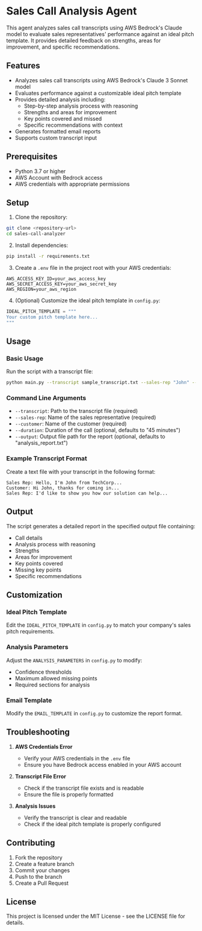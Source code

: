 # Sales Call Analysis Agent

This agent analyzes sales call transcripts using AWS Bedrock's Claude model to evaluate sales representatives' performance against an ideal pitch template. It provides detailed feedback on strengths, areas for improvement, and specific recommendations.

## Features

- Analyzes sales call transcripts using AWS Bedrock's Claude 3 Sonnet model
- Evaluates performance against a customizable ideal pitch template
- Provides detailed analysis including:
  - Step-by-step analysis process with reasoning
  - Strengths and areas for improvement
  - Key points covered and missed
  - Specific recommendations with context
- Generates formatted email reports
- Supports custom transcript input

## Prerequisites

- Python 3.7 or higher
- AWS Account with Bedrock access
- AWS credentials with appropriate permissions

## Setup

1. Clone the repository:

```bash
git clone <repository-url>
cd sales-call-analyzer
```

2. Install dependencies:

```bash
pip install -r requirements.txt
```

3. Create a `.env` file in the project root with your AWS credentials:

```
AWS_ACCESS_KEY_ID=your_aws_access_key
AWS_SECRET_ACCESS_KEY=your_aws_secret_key
AWS_REGION=your_aws_region
```

4. (Optional) Customize the ideal pitch template in `config.py`:

```python
IDEAL_PITCH_TEMPLATE = """
Your custom pitch template here...
"""
```

## Usage

### Basic Usage

Run the script with a transcript file:

```bash
python main.py --transcript sample_transcript.txt --sales-rep "John" --customer "Bob" --duration "30 minutes" --output "analysis_report.txt"
```

### Command Line Arguments

- `--transcript`: Path to the transcript file (required)
- `--sales-rep`: Name of the sales representative (required)
- `--customer`: Name of the customer (required)
- `--duration`: Duration of the call (optional, defaults to "45 minutes")
- `--output`: Output file path for the report (optional, defaults to "analysis_report.txt")

### Example Transcript Format

Create a text file with your transcript in the following format:

```
Sales Rep: Hello, I'm John from TechCorp...
Customer: Hi John, thanks for coming in...
Sales Rep: I'd like to show you how our solution can help...
```

## Output

The script generates a detailed report in the specified output file containing:

- Call details
- Analysis process with reasoning
- Strengths
- Areas for improvement
- Key points covered
- Missing key points
- Specific recommendations

## Customization

### Ideal Pitch Template

Edit the `IDEAL_PITCH_TEMPLATE` in `config.py` to match your company's sales pitch requirements.

### Analysis Parameters

Adjust the `ANALYSIS_PARAMETERS` in `config.py` to modify:

- Confidence thresholds
- Maximum allowed missing points
- Required sections for analysis

### Email Template

Modify the `EMAIL_TEMPLATE` in `config.py` to customize the report format.

## Troubleshooting

1. **AWS Credentials Error**

   - Verify your AWS credentials in the `.env` file
   - Ensure you have Bedrock access enabled in your AWS account

2. **Transcript File Error**

   - Check if the transcript file exists and is readable
   - Ensure the file is properly formatted

3. **Analysis Issues**
   - Verify the transcript is clear and readable
   - Check if the ideal pitch template is properly configured

## Contributing

1. Fork the repository
2. Create a feature branch
3. Commit your changes
4. Push to the branch
5. Create a Pull Request

## License

This project is licensed under the MIT License - see the LICENSE file for details.
